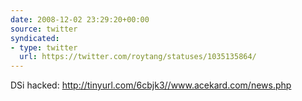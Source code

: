 ```yaml
---
date: 2008-12-02 23:29:20+00:00
source: twitter
syndicated:
- type: twitter
  url: https://twitter.com/roytang/statuses/1035135864/
---
```


DSi hacked: http://tinyurl.com/6cbjk3//www.acekard.com/news.php